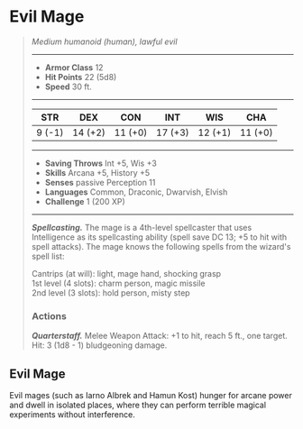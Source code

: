 # Evil Mage
>*Medium humanoid (human), lawful evil*
>___
>- **Armor Class** 12
>- **Hit Points** 22 (5d8)
>- **Speed** 30 ft.
>___
>|STR|DEX|CON|INT|WIS|CHA|
>|:---:|:---:|:---:|:---:|:---:|:---:|
>|9 (-1)|14 (+2)|11 (+0)|17 (+3)|12 (+1)|11 (+0)|
>___
>- **Saving Throws** Int +5, Wis +3
>- **Skills** Arcana +5, History +5
>- **Senses** passive Perception 11
>- **Languages** Common, Draconic, Dwarvish, Elvish
>- **Challenge** 1 (200 XP)
>___
>***Spellcasting.*** The mage is a 4th-level spellcaster that uses Intelligence as its spellcasting ability (spell save DC 13; +5 to hit with spell attacks). The mage knows the following spells from the wizard's spell list:  
>
>Cantrips (at will): light, mage hand, shocking grasp  
>1st level (4 slots): charm person, magic missile  
>2nd level (3 slots): hold person, misty step  
>
>### Actions
>***Quarterstaff.*** Melee Weapon Attack: +1 to hit, reach 5 ft., one target. Hit: 3 (1d8 - 1) bludgeoning damage.
## Evil Mage
Evil mages (such as Iarno Albrek and Hamun Kost) hunger for arcane power and dwell in isolated places, where they can perform terrible magical experiments without interference.